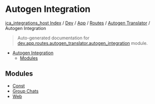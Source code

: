 # Autogen Integration

[ica_integrations_host Index](../../../../../README.md#ica_integrations_host-index) / [Dev](../../../../index.md#dev) / [App](../../../index.md#app) / [Routes](../../index.md#routes) / [Autogen Translator](../index.md#autogen-translator) / Autogen Integration

> Auto-generated documentation for [dev.app.routes.autogen_translator.autogen_integration](https://github.com/destiny/ica_integrations_host/blob/main/dev/app/routes/autogen_translator/autogen_integration/__init__.py) module.

- [Autogen Integration](#autogen-integration)
  - [Modules](#modules)

## Modules

- [Const](./const.md)
- [Group Chats](group_chats/index.md)
- [Web](web/index.md)
